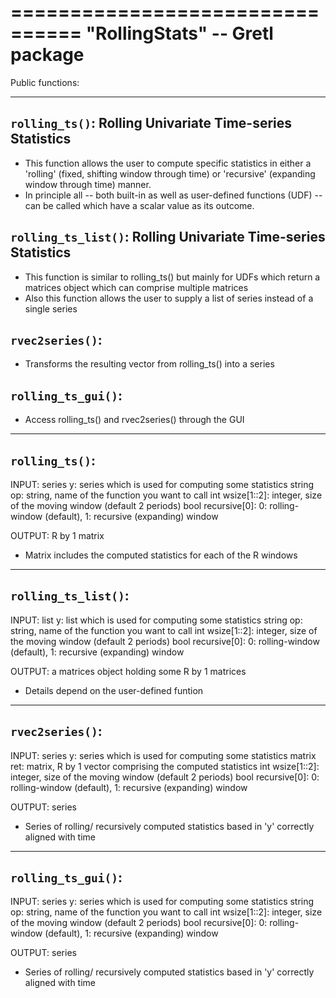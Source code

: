 ================================
"RollingStats"  -- Gretl package
================================


Public functions:
*****************
`rolling_ts()`: Rolling Univariate Time-series Statistics
-------------
+ This function allows the user to compute specific statistics
in either a 'rolling' (fixed, shifting window through time) or 'recursive'
(expanding window through time) manner.
+ In principle all -- both built-in as well as user-defined functions (UDF)
-- can be called which have a scalar value as its outcome.

`rolling_ts_list()`: Rolling Univariate Time-series Statistics
-------------------
+ This function is similar to rolling_ts() but mainly for UDFs which return
a matrices object which can comprise multiple matrices
+ Also this function allows the user to supply a list of series instead of a single series

`rvec2series()`:
--------------
+ Transforms the resulting vector from rolling_ts() into a series

`rolling_ts_gui()`:
---------------
+ Access rolling_ts() and rvec2series() through the GUI

-----------------
`rolling_ts()`:
-----------------
INPUT:
series y: 		series which is used for computing some statistics
string op:		string, name of the function you want to call
int wsize[1::2]:	integer, size of the moving window (default 2 periods)
bool recursive[0]:	0: rolling-window (default), 1: recursive (expanding) window

OUTPUT: R by 1 matrix
+ Matrix includes the computed statistics for each of the R windows

-------------------
`rolling_ts_list()`:
-------------------
INPUT:
list y: 		list which is used for computing some statistics
string op:		string, name of the function you want to call
int wsize[1::2]:	integer, size of the moving window (default 2 periods)
bool recursive[0]:	0: rolling-window (default), 1: recursive (expanding) window

OUTPUT: a matrices object holding some R by 1 matrices
+ Details depend on the user-defined funtion

-----------------
`rvec2series()`:
-----------------
INPUT:
series y: 		series which is used for computing some statistics
matrix ret:		matrix, R by 1 vector comprising the computed statistics
int wsize[1::2]:	integer, size of the moving window (default 2 periods)
bool recursive[0]:	0: rolling-window (default), 1: recursive (expanding) window

OUTPUT: series
+ Series of rolling/ recursively computed statistics based in 'y'
correctly aligned with time

-----------------
`rolling_ts_gui()`:
-----------------
INPUT:
series y: 		series which is used for computing some statistics
string op:		string, name of the function you want to call
int wsize[1::2]:	integer, size of the moving window (default 2 periods)
bool recursive[0]:	0: rolling-window (default), 1: recursive (expanding) window

OUTPUT: series
+ Series of rolling/ recursively computed statistics based in 'y'
correctly aligned with time
